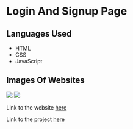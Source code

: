 <h1>Login And Signup Page</h1>
<h2>Languages Used</h2>
<ul>
  <li>HTML</li>
  <li>CSS</li>
  <li>JavaScript</li>
</ul>
<h2>Images Of Websites</h2>
<img src="./images/Screenshot (457)"/>
<img src="./images/Screenshot (458)"/>
<p>Link to the website <a href="https://inspiring-franklin-e33489.netlify.app/">here</a></p>
<p>Link to the project <a href="https://github.com/Shubham56-droid/HTML-CSS-JavaScrpt-Animation-Effects/edit/main/login-signup-animation/">here</a></p>
